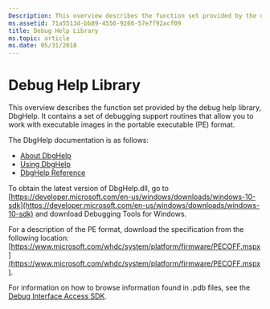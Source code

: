 ```yaml
---
Description: This overview describes the function set provided by the debug help library, DbgHelp. It contains a set of debugging support routines that allow you to work with executable images in the portable executable (PE) format.
ms.assetid: 71a5513d-bb89-4556-9266-57e7f92acf09
title: Debug Help Library
ms.topic: article
ms.date: 05/31/2018
---
```


# Debug Help Library

This overview describes the function set provided by the debug help library, DbgHelp. It contains a set of debugging support routines that allow you to work with executable images in the portable executable (PE) format.

The DbgHelp documentation is as follows:

- [About DbgHelp](about-dbghelp.md)
- [Using DbgHelp](using-dbghelp.md)
- [DbgHelp Reference](dbghelp-reference.md)

To obtain the latest version of DbgHelp.dll, go to [https://developer.microsoft.com/en-us/windows/downloads/windows-10-sdk](https://developer.microsoft.com/en-us/windows/downloads/windows-10-sdk) and download Debugging Tools for Windows.

For a description of the PE format, download the specification from the following location: [https://www.microsoft.com/whdc/system/platform/firmware/PECOFF.mspx](https://www.microsoft.com/whdc/system/platform/firmware/PECOFF.mspx).

For information on how to browse information found in .pdb files, see the [Debug Interface Access SDK](/visualstudio/debugger/debug-interface-access/debug-interface-access-sdk?view=vs-2015).